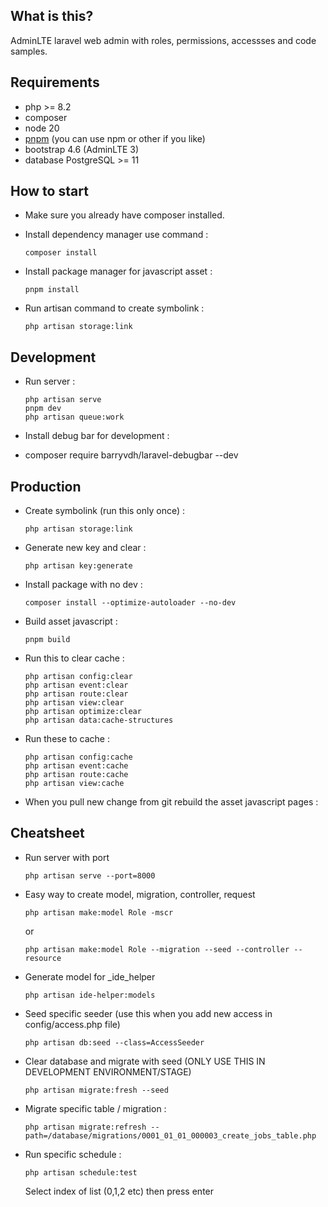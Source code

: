 ## What is this?

AdminLTE laravel web admin with roles, permissions, accessses and code samples.

## Requirements

-   php >= 8.2
-   composer
-   node 20
-   [pnpm](https://pnpm.io/) (you can use npm or other if you like)
-   bootstrap 4.6 (AdminLTE 3)
-   database PostgreSQL >= 11

## How to start

-   Make sure you already have composer installed.
-   Install dependency manager use command :

    `composer install`

-   Install package manager for javascript asset :

    `pnpm install`

-   Run artisan command to create symbolink :

    `php artisan storage:link`

## Development

-   Run server :

    ```
    php artisan serve
    pnpm dev
    php artisan queue:work
    ```

-   Install debug bar for development :
-   composer require barryvdh/laravel-debugbar --dev

## Production

-   Create symbolink (run this only once) :

    `php artisan storage:link`

-   Generate new key and clear :

    `php artisan key:generate`

-   Install package with no dev :

    `composer install --optimize-autoloader --no-dev`

-   Build asset javascript :

    `pnpm build`

-   Run this to clear cache :

    ```
    php artisan config:clear
    php artisan event:clear
    php artisan route:clear
    php artisan view:clear
    php artisan optimize:clear
    php artisan data:cache-structures
    ```

-   Run these to cache :

    ```
    php artisan config:cache
    php artisan event:cache
    php artisan route:cache
    php artisan view:cache
    ```

-   When you pull new change from git rebuild the asset javascript pages :

## Cheatsheet

-   Run server with port

    `php artisan serve --port=8000`

-   Easy way to create model, migration, controller, request

    `php artisan make:model Role -mscr`

    or

    `php artisan make:model Role --migration --seed --controller --resource`

-   Generate model for \_ide_helper

    `php artisan ide-helper:models`

-   Seed specific seeder (use this when you add new access in config/access.php file)

    `php artisan db:seed --class=AccessSeeder`

-   Clear database and migrate with seed (ONLY USE THIS IN DEVELOPMENT ENVIRONMENT/STAGE)

    `php artisan migrate:fresh --seed`

-   Migrate specific table / migration :

    `php artisan migrate:refresh --path=/database/migrations/0001_01_01_000003_create_jobs_table.php`

-   Run specific schedule :

    `php artisan schedule:test`

    Select index of list (0,1,2 etc) then press enter
